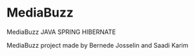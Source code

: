 # MediaBuzz
MediaBuzz JAVA SPRING HIBERNATE

MediaBuzz project made by Bernede Josselin and Saadi Karim
